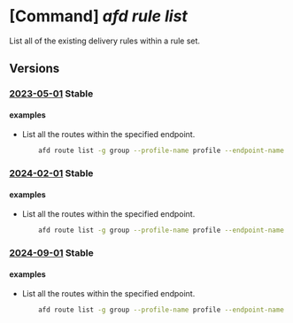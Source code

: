 # [Command] _afd rule list_

List all of the existing delivery rules within a rule set.

## Versions

### [2023-05-01](/Resources/mgmt-plane/L3N1YnNjcmlwdGlvbnMve30vcmVzb3VyY2Vncm91cHMve30vcHJvdmlkZXJzL21pY3Jvc29mdC5jZG4vcHJvZmlsZXMve30vcnVsZXNldHMve30vcnVsZXM=/2023-05-01.xml) **Stable**

<!-- mgmt-plane /subscriptions/{}/resourcegroups/{}/providers/microsoft.cdn/profiles/{}/rulesets/{}/rules 2023-05-01 -->

#### examples

- List all the routes within the specified endpoint.
    ```bash
        afd route list -g group --profile-name profile --endpoint-name endpoint1
    ```

### [2024-02-01](/Resources/mgmt-plane/L3N1YnNjcmlwdGlvbnMve30vcmVzb3VyY2Vncm91cHMve30vcHJvdmlkZXJzL21pY3Jvc29mdC5jZG4vcHJvZmlsZXMve30vcnVsZXNldHMve30vcnVsZXM=/2024-02-01.xml) **Stable**

<!-- mgmt-plane /subscriptions/{}/resourcegroups/{}/providers/microsoft.cdn/profiles/{}/rulesets/{}/rules 2024-02-01 -->

#### examples

- List all the routes within the specified endpoint.
    ```bash
        afd route list -g group --profile-name profile --endpoint-name endpoint1
    ```

### [2024-09-01](/Resources/mgmt-plane/L3N1YnNjcmlwdGlvbnMve30vcmVzb3VyY2Vncm91cHMve30vcHJvdmlkZXJzL21pY3Jvc29mdC5jZG4vcHJvZmlsZXMve30vcnVsZXNldHMve30vcnVsZXM=/2024-09-01.xml) **Stable**

<!-- mgmt-plane /subscriptions/{}/resourcegroups/{}/providers/microsoft.cdn/profiles/{}/rulesets/{}/rules 2024-09-01 -->

#### examples

- List all the routes within the specified endpoint.
    ```bash
        afd route list -g group --profile-name profile --endpoint-name endpoint1
    ```

